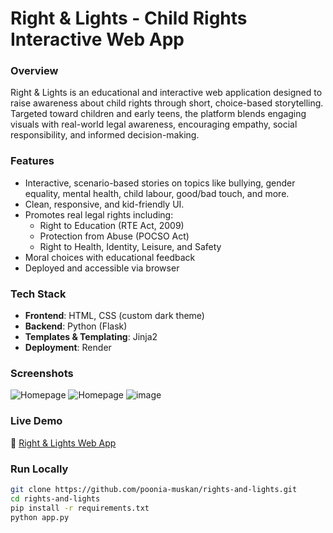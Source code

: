 # Right & Lights - Child Rights Interactive Web App

### Overview
Right & Lights is an educational and interactive web application designed to raise awareness about child rights through short, choice-based storytelling. Targeted toward children and early teens, the platform blends engaging visuals with real-world legal awareness, encouraging empathy, social responsibility, and informed decision-making.

### Features
- Interactive, scenario-based stories on topics like bullying, gender equality, mental health, child labour, good/bad touch, and more.
- Clean, responsive, and kid-friendly UI.
- Promotes real legal rights including:
  - Right to Education (RTE Act, 2009)
  - Protection from Abuse (POCSO Act)
  - Right to Health, Identity, Leisure, and Safety
- Moral choices with educational feedback
- Deployed and accessible via browser

### Tech Stack
- **Frontend**: HTML, CSS (custom dark theme)
- **Backend**: Python (Flask)
- **Templates & Templating**: Jinja2
- **Deployment**: Render

### Screenshots
![Homepage](https://github.com/user-attachments/assets/d1f09a14-174d-4d28-af5a-57877935ef78)
![Homepage](https://github.com/user-attachments/assets/53df48d9-196e-466e-8836-335c9003eb1c)
![image](https://github.com/user-attachments/assets/f8d50f6a-c1fe-4496-9067-6c3611ab5bd4)

### Live Demo
🔗 [Right & Lights Web App](https://rights-and-lights.onrender.com)

### Run Locally
```bash
git clone https://github.com/poonia-muskan/rights-and-lights.git
cd rights-and-lights
pip install -r requirements.txt
python app.py
